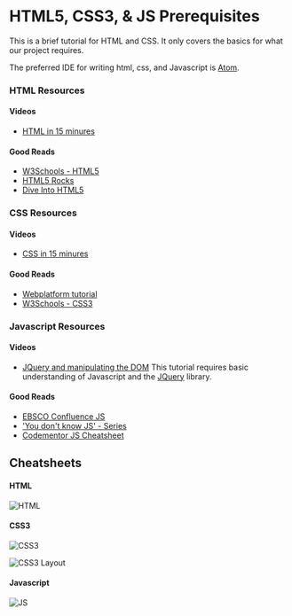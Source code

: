 HTML5, CSS3, & JS Prerequisites
=================
This is a brief tutorial for HTML and CSS. It only covers the basics for what our project requires.

The preferred IDE for writing html, css, and Javascript is [Atom](www.atom.io).

### HTML Resources
#### Videos
* [HTML in 15 minures](https://www.youtube.com/watch?v=Ggh_y-33Eso)

#### Good Reads
* [W3Schools - HTML5](http://www.w3schools.com/html/html5_intro.asp)
* [HTML5 Rocks](http://www.html5rocks.com/)
* [Dive Into HTML5](http://diveintohtml5.info/)

### CSS Resources
#### Videos
 * [CSS in 15 minures](https://www.youtube.com/watch?v=eukjOYgHsHk&t=185s)

#### Good Reads
  * [Webplatform tutorial](https://www.webplatform.org/docs/css/tutorials/)
  * [W3Schools - CSS3](http://www.w3schools.com/css/css3_intro.asp)

### Javascript Resources
#### Videos
 * [JQuery and manipulating the DOM](https://www.youtube.com/watch?v=0m5ytkr25ug) This tutorial requires basic understanding of Javascript and the [JQuery](https://jquery.com/) library.

#### Good Reads
  * [EBSCO Confluence JS](http://confluence/pages/viewpage.action?title=UI-210%3A+Javascript+Basics&spaceKey=entarch)
  * ['You don't know JS' - Series](https://github.com/getify/You-Dont-Know-JS)
  * [Codementor JS Cheatsheet](https://www.codementor.io/johnnyb/javascript-cheatsheet-fb54lz08k)

## Cheatsheets

#### HTML
![HTML](http://www.hostingreviewbox.com/wp-content/uploads/2016/02/html5-cheat-sheet-1.png)

#### CSS3

![CSS3](https://cdn.makeawebsitehub.com/wp-content/uploads/2016/05/css-cheat-sheet-2016-1.jpg)

![CSS3 Layout](https://helpx.adobe.com/dreamweaver/how-to/use-css-to-style-divs/_jcr_content/main-pars/learn_multi_column_4/multi-column-2/image_1.img.png/box-model.png)

#### Javascript

![JS](http://www.themespad.com/wp-content/uploads/2015/02/javascript-cheat-sheet.png)
